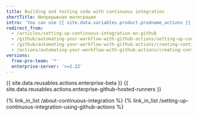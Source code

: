 ```yaml
---
title: Building and testing code with continuous integration
shortTitle: Непрерывная интеграция
intro: 'You can use {{ site.data.variables.product.prodname_actions }} to create custom continuous integration (CI) and continuous deployment (CD) workflows in your repository.'
redirect_from:
  - /articles/setting-up-continuous-integration-on-github
  - /github/automating-your-workflow-with-github-actions/setting-up-continuous-integration-on-github
  - /github/automating-your-workflow-with-github-actions/creating-continuous-integration-workflows
  - /actions/automating-your-workflow-with-github-actions/creating-continuous-integration-workflows
versions:
  free-pro-team: '*'
  enterprise-server: '>=2.22'
---
```


{{ site.data.reusables.actions.enterprise-beta }}
{{ site.data.reusables.actions.enterprise-github-hosted-runners }}

{% link_in_list /about-continuous-integration %}
{% link_in_list /setting-up-continuous-integration-using-github-actions %}
